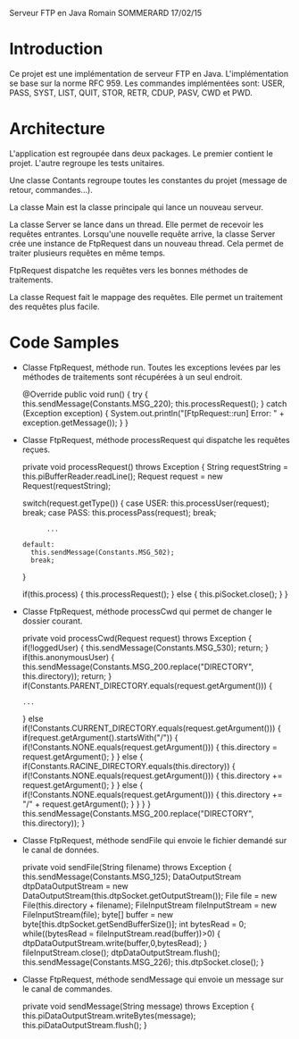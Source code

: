 Serveur FTP en Java
Romain SOMMERARD
17/02/15


# Introduction

Ce projet est une implémentation de serveur FTP en Java.
L'implémentation se base sur la norme RFC 959.
Les commandes implémentées sont: USER, PASS, SYST, LIST, QUIT, STOR, RETR, CDUP,
PASV, CWD et PWD.


# Architecture

L'application est regroupée dans deux packages. Le premier contient le projet.
L'autre regroupe les tests unitaires.

Une classe Contants regroupe toutes les constantes du projet (message de retour,
commandes...).

La classe Main est la classe principale qui lance un nouveau serveur.

La classe Server se lance dans un thread. Elle permet de recevoir les requêtes
entrantes. Lorsqu'une nouvelle requête arrive, la classe Server crée une
instance de FtpRequest dans un nouveau thread. Cela permet de traiter plusieurs
requêtes en même temps.

FtpRequest dispatche les requêtes vers les bonnes méthodes de traitements.

La classe Request fait le mappage des requêtes. Elle permet un traitement des
requêtes plus facile.


# Code Samples

- Classe FtpRequest, méthode run. Toutes les exceptions levées par les méthodes de
traitements sont récupérées à un seul endroit.

  @Override
  public void run() {
    try {
      this.sendMessage(Constants.MSG_220);
      this.processRequest();
    } catch (Exception exception) {
      System.out.println("[FtpRequest::run] Error: " + exception.getMessage());
    }
  }

- Classe FtpRequest, méthode processRequest qui dispatche les requêtes reçues.

  private void processRequest() throws Exception {
    String requestString = this.piBufferReader.readLine();
    Request request = new Request(requestString);

    switch(request.getType()) {
      case USER:
        this.processUser(request);
        break;
      case PASS:
        this.processPass(request);
        break;

            ...

      default:
        this.sendMessage(Constants.MSG_502);
        break;
    }

    if(this.process) {
      this.processRequest();
    }
    else {
      this.piSocket.close();
    }
  }

- Classe FtpRequest, méthode processCwd qui permet de changer le dossier courant.

  private void processCwd(Request request) throws Exception {
    if(!loggedUser) {
      this.sendMessage(Constants.MSG_530);
      return;
    }
    if(this.anonymousUser) {
      this.sendMessage(Constants.MSG_200.replace("DIRECTORY", this.directory));
      return;
    }
    if(Constants.PARENT_DIRECTORY.equals(request.getArgument())) {

      ...

    }
    else if(!Constants.CURRENT_DIRECTORY.equals(request.getArgument())) {
      if(request.getArgument().startsWith("/")) {
        if(!Constants.NONE.equals(request.getArgument())) {
          this.directory = request.getArgument();
        }
      }
      else {
        if(Constants.RACINE_DIRECTORY.equals(this.directory)) {
          if(!Constants.NONE.equals(request.getArgument())) {
            this.directory += request.getArgument();
          }
        }
        else {
          if(!Constants.NONE.equals(request.getArgument())) {
            this.directory += "/" + request.getArgument();
          }
        }
      }
    }
    this.sendMessage(Constants.MSG_200.replace("DIRECTORY", this.directory));
  }

- Classe FtpRequest, méthode sendFile qui envoie le fichier demandé sur le canal
de données.

  private void sendFile(String filename) throws Exception {
    this.sendMessage(Constants.MSG_125);
    DataOutputStream dtpDataOutputStream = new DataOutputStream(this.dtpSocket.getOutputStream());
    File file = new File(this.directory + filename);
    FileInputStream fileInputStream = new FileInputStream(file);
    byte[] buffer = new byte[this.dtpSocket.getSendBufferSize()];
    int bytesRead = 0;
    while((bytesRead = fileInputStream.read(buffer))>0)
    {
      dtpDataOutputStream.write(buffer,0,bytesRead);
    }
    fileInputStream.close();
    dtpDataOutputStream.flush();
    this.sendMessage(Constants.MSG_226);
    this.dtpSocket.close();
  }

- Classe FtpRequest, méthode sendMessage qui envoie un message sur le canal de
commandes.

  private void sendMessage(String message) throws Exception {
    this.piDataOutputStream.writeBytes(message);
    this.piDataOutputStream.flush();
  }
